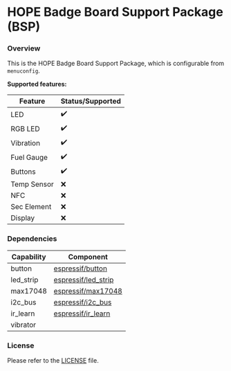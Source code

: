 # HOPE Badge Board Support Package (BSP)

### Overview

This is the HOPE Badge Board Support Package, which is configurable from `menuconfig`.

**Supported features:**

|   Feature   | Status/Supported |
|-------------|------------------|
| LED         |:heavy_check_mark:|
| RGB LED     |:heavy_check_mark:|
| Vibration   |:heavy_check_mark:|
| Fuel Gauge  |:heavy_check_mark:|
| Buttons     |:heavy_check_mark:|
| Temp Sensor |       :x:        |
| NFC         |       :x:        |
| Sec Element |       :x:        |
| Display     |       :x:        |

### Dependencies

|  Capability |                                                   Component                                                  |
|-------------|--------------------------------------------------------------------------------------------------------------|
| button      |[espressif/button](https://components.espressif.com/components/espressif/button)                              |
| led_strip   |[espressif/led_strip](https://components.espressif.com/components/espressif/led_strip)                           |
| max17048    |[espressif/max17048](https://components.espressif.com/components/espressif/max17048)                            |
| i2c_bus     |[espressif/i2c_bus](https://components.espressif.com/components/espressif/i2c_bus)                             |
| ir_learn    |[espressif/ir_learn](https://components.espressif.com/components/espressif/ir_learn)                            |
| vibrator    |                                                                                                              |

### License

Please refer to the [LICENSE](LICENSE) file.

